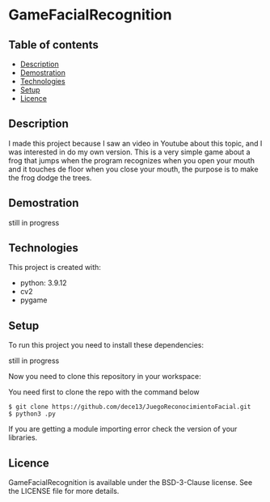 
# GameFacialRecognition

## Table of contents
* [Description](#description)
* [Demostration](#demostration)
* [Technologies](#technologies)
* [Setup](#setup)
* [Licence](#licence)

## Description
I made this project because I saw an video in Youtube about this topic, and I was interested in do my own version. This is a very simple game about a frog that jumps when the program recognizes when you open your mouth and it touches de floor when you close your mouth, the purpose is to make the frog dodge the trees.

## Demostration

still in progress

## Technologies
This project is created with:
* python: 3.9.12
* cv2
* pygame

## Setup
To run this project you need to install these dependencies:

still in progress

Now you need to clone this repository in your workspace:

You need first to clone the repo with the command below

```
$ git clone https://github.com/dece13/JuegoReconocimientoFacial.git
$ python3 .py
```
If you are getting a module importing error check the version of your libraries.
## Licence
GameFacialRecognition is available under the BSD-3-Clause license. See the LICENSE file for more details.
